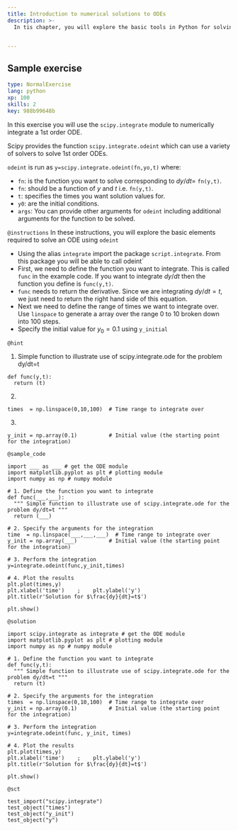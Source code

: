```yaml
---
title: Introduction to numerical solutions to ODEs
description: >-
  In tis chapter, you will explore the basic tools in Python for solving odes.


---
```

## Sample exercise

```yaml
type: NormalExercise
lang: python
xp: 100
skills: 2
key: 988b99648b
```

In this exercise you will use the `scipy.integrate` module to numerically integrate a 1st order ODE.


Scipy provides the function `scipy.integrate.odeint` which can
  use a variety of solvers to solve 1st order ODEs.

  `odeint` is run as
  `y=scipy.integrate.odeint(fn,yo,t)` where:

- `fn`: is the function you want to solve corresponding to $dy/dt=$ `fn(y,t)`. 
- `fn`: should be a function of $y$ and $t$ i.e. `fn(y,t)`.
- `t`: specifies the times you want solution values for.
- `y0`: are the initial conditions.
- `args`: You can provide other arguments for `odeint` including additional arguments for the function to be solved.

`@instructions`
In these instructions, you will explore the basic elements required to solve an ODE using `odeint`
- Using the alias `integrate` import the package `script.integrate`. From this package you will be able to call odeint`
- First, we need to define the function you want to integrate. This is called `func` in the example code. If you want to integrate $dy/dt$ then the function you define is `func(y,t)`.
- `func` needs to return the derivative. Since we are integrating $dy/dt=t$, we just need to return the right hand side of this equation.
- Next we need to define the range of times we want to integrate over. Use `linspace` to generate a array over the range 0 to 10 broken down into 100 steps.
- Specify the initial value for $y_0 = 0.1$ using `y_initial`

`@hint`
1. Simple function to illustrate use of scipy.integrate.ode for the problem dy/dt=t
``` 
def func(y,t):
  return (t)
```

2. 
```times  = np.linspace(0,10,100)  # Time range to integrate over```

3. 
```y_init = np.array(0.1)          # Initial value (the starting point for the integration)```


`@sample_code`
```{python}
import ___ as ___ # get the ODE module
import matplotlib.pyplot as plt # plotting module
import numpy as np # numpy module

# 1. Define the function you want to integrate
def func(___,___):
  """ Simple function to illustrate use of scipy.integrate.ode for the problem dy/dt=t """
  return (___)

# 2. Specify the arguments for the integration
time  = np.linspace(___,___,___)  # Time range to integrate over
y_init = np.array(___)          # Initial value (the starting point for the integration)

# 3. Perform the integration
y=integrate.odeint(func,y_init,times)

# 4. Plot the results
plt.plot(times,y)
plt.xlabel('time')    ;    plt.ylabel('y')
plt.title(r'Solution for $\frac{dy}{dt}=t$')

plt.show()
```
`@solution`
```{python}
import scipy.integrate as integrate # get the ODE module
import matplotlib.pyplot as plt # plotting module
import numpy as np # numpy module

# 1. Define the function you want to integrate
def func(y,t):
  """ Simple function to illustrate use of scipy.integrate.ode for the problem dy/dt=t """
  return (t)

# 2. Specify the arguments for the integration
times  = np.linspace(0,10,100)  # Time range to integrate over
y_init = np.array(0.1)          # Initial value (the starting point for the integration)

# 3. Perform the integration
y=integrate.odeint(func, y_init, times)

# 4. Plot the results
plt.plot(times,y)
plt.xlabel('time')    ;    plt.ylabel('y')
plt.title(r'Solution for $\frac{dy}{dt}=t$')

plt.show()
```
`@sct`
```{python}
test_import("scipy.integrate")
test_object("times")
test_object("y_init")
test_object("y")
```




